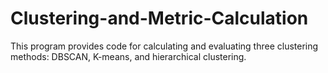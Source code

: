 # Clustering-and-Metric-Calculation
This program provides code for calculating and evaluating three clustering methods: DBSCAN, K-means, and hierarchical clustering.
